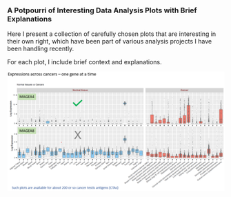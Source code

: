  ### A Potpourri of Interesting Data Analysis Plots with Brief Explanations
 
 Here I present a collection of carefully chosen plots that are interesting in their own right, which have been part of various analysis projects I have been handling recently.
 
 For each plot, I include brief context and explanations.
 
 ![Log expressions of selected genes in cancer versus normal tissues](/plots/MageA4_vs_MageA8.png)
 
 
